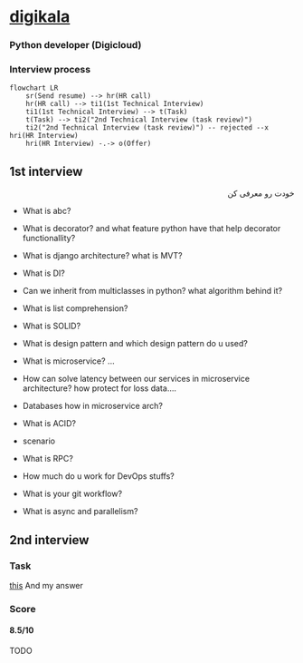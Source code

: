 # [digikala](https://digikala.com)
### Python developer (Digicloud)
### Interview process
```mermaid
flowchart LR
    sr(Send resume) --> hr(HR call)
    hr(HR call) --> ti1(1st Technical Interview)
    ti1(1st Technical Interview) --> t(Task)
    t(Task) --> ti2("2nd Technical Interview (task review)")
    ti2("2nd Technical Interview (task review)") -- rejected --x hri(HR Interview)
    hri(HR Interview) -.-> o(Offer)
```

## 1st interview

<p dir = "rtl"> خودت رو معرفی کن</p>

- What is abc?

- What is decorator? and what feature python have that help decorator functionallity?

- What is django architecture? what is MVT?

- What is DI?

- Can we inherit from multiclasses in python? what algorithm behind it?

- What is list comprehension?

- What is SOLID?

- What is design pattern and which design pattern do u used?

- What is microservice? ...

- How can solve latency between our services in microservice architecture? how protect for loss data....

- Databases how in microservice arch?

- What is ACID?

- scenario

- What is RPC?

- How much do u work for DevOps stuffs?

- What is your git workflow?

- What is async and parallelism?

## 2nd interview
### Task
[this](./DigiCloud_Programming_Challenge.pdf)
And my answer


### Score
#### 8.5/10

TODO

